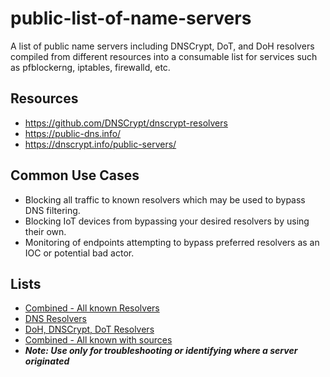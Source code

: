 # public-list-of-name-servers
A list of public name servers including DNSCrypt, DoT, and DoH resolvers compiled from different resources into a consumable list for services such as pfblockerng, iptables, firewalld, etc.

## Resources
* https://github.com/DNSCrypt/dnscrypt-resolvers
* https://public-dns.info/
* https://dnscrypt.info/public-servers/

## Common Use Cases
* Blocking all traffic to known resolvers which may be used to bypass DNS filtering.
* Blocking IoT devices from bypassing your desired resolvers by using their own.
* Monitoring of endpoints attempting to bypass preferred resolvers as an IOC or potential bad actor.

## Lists
* [Combined - All known Resolvers](https://github.com/healey.io/public-list-of-name-servers/)
* [DNS Resolvers](https://github.com/healey.io/public-list-of-name-servers/)
* [DoH, DNSCrypt, DoT Resolvers](https://github.com/healey.io/public-list-of-name-servers/)
* [Combined - All known with sources](https://github.com/healey.io/public-list-of-name-servers/)
 * **_Note: Use only for troubleshooting or identifying where a server originated_**
